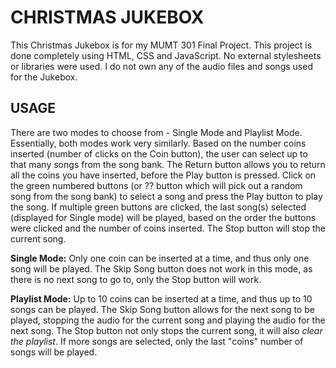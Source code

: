 
# CHRISTMAS JUKEBOX

This Christmas Jukebox is for my MUMT 301 Final Project. This project is done completely using HTML, CSS and JavaScript.  No external stylesheets or libraries were used.  I do not own any of the audio files and songs used for the Jukebox.

## USAGE

There are two modes to choose from - Single Mode and Playlist Mode.  Essentially, both modes work very similarly. Based on the number coins inserted (number of clicks on the Coin button), the user can select up to that many songs from the song bank.  The Return button allows you to return all the coins you have inserted, before the Play button is pressed.  Click on the green numbered buttons (or ?? button which will pick out a random song from the song bank) to select a song and press the Play button to play the song.  If multiple green buttons are clicked, the last song(s) selected (displayed for Single mode) will be played, based on the order the buttons were clicked and the number of coins inserted.  The Stop button will stop the current song.

**Single Mode:** Only one coin can be inserted at a time, and thus only one song will be played.  The Skip Song button does not work in this mode, as there is no next song to go to, only the Stop button will work.

**Playlist Mode:** Up to 10 coins can be inserted at a time, and thus up to 10 songs can be played.  The Skip Song button allows for the next song to be played, stopping the audio for the current song and playing the audio for the next song.  The Stop button not only stops the current song, it will also *clear the playlist*.  If more songs are selected, only the last "coins" number of songs will be played.